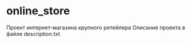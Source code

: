 # online_store
Проект интернет-магазина крупного ретейлера
Описание проекта в файле description.txt
